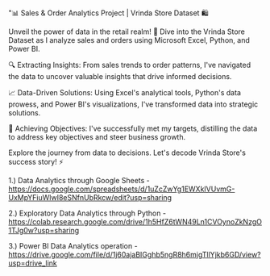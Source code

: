 "📊 Sales & Order Analytics Project | Vrinda Store Dataset 🛍️

Unveil the power of data in the retail realm! 🚀 Dive into the Vrinda Store Dataset as I analyze sales and orders using Microsoft Excel, Python, and Power BI.

🔍 Extracting Insights:
From sales trends to order patterns, I've navigated the data to uncover valuable insights that drive informed decisions.

📈 Data-Driven Solutions:
Using Excel's analytical tools, Python's data prowess, and Power BI's visualizations, I've transformed data into strategic solutions.

🎯 Achieving Objectives:
I've successfully met my targets, distilling the data to address key objectives and steer business growth.

Explore the journey from data to decisions. Let's decode Vrinda Store's success story! ⚡

1.) Data Analytics through Google Sheets - https://docs.google.com/spreadsheets/d/1uZcZwYg1EWXkIVUvmG-UxMpYFiuWlwI8eSNfnUbRkcw/edit?usp=sharing


2.) Exploratory Data Analytics through Python - https://colab.research.google.com/drive/1h5HfZ6tWN49Ln1CVOynoZkNzgO1TJg0w?usp=sharing


3.) Power BI Data Analytics operation - https://drive.google.com/file/d/1j60ajaBIGghb5ngR8h6mjgTllYjkb6GD/view?usp=drive_link



